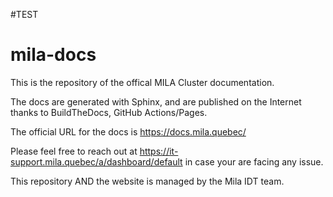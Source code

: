 #TEST
# mila-docs

This is the repository of the offical MILA Cluster documentation.

The docs are generated with Sphinx, and are published on the Internet thanks to BuildTheDocs, GitHub Actions/Pages.

The official URL for the docs is https://docs.mila.quebec/

Please feel free to reach out at https://it-support.mila.quebec/a/dashboard/default in case your are facing any issue.

This repository AND the website is managed by the Mila IDT team.  

